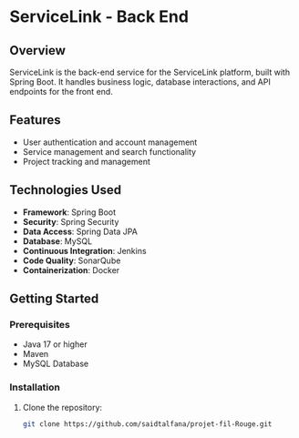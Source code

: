 # ServiceLink - Back End

## Overview
ServiceLink is the back-end service for the ServiceLink platform, built with Spring Boot. It handles business logic, database interactions, and API endpoints for the front end.

## Features
- User authentication and account management
- Service management and search functionality
- Project tracking and management
## Technologies Used
- **Framework**: Spring Boot
- **Security**: Spring Security
- **Data Access**: Spring Data JPA
- **Database**: MySQL
- **Continuous Integration**: Jenkins
- **Code Quality**: SonarQube
- **Containerization**: Docker

## Getting Started

### Prerequisites
- Java 17 or higher
- Maven
- MySQL Database

### Installation
1. Clone the repository:
   ```bash
   git clone https://github.com/saidtalfana/projet-fil-Rouge.git
